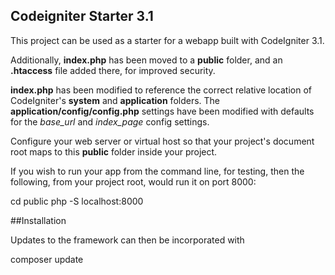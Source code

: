## Codeigniter Starter 3.1

This project can be used as a starter for a webapp built with CodeIgniter 3.1.

Additionally, **index.php** has been moved to a **public** folder, and an
**.htaccess** file added there, for improved security. 

**index.php** has been modified to reference the correct relative location 
of CodeIgniter's **system** and **application** folders.
The **application/config/config.php** settings have been modified with
defaults for the *base_url* and *index_page* config settings.

Configure your web server or virtual host so that your project's
document root maps to this **public** folder inside your project.

If you wish to run your app from the command line, for testing,
then the following, from your project root, would run it on port 8000:

cd public
php -S localhost:8000

##Installation

Updates to the framework can then be incorporated with

composer update

